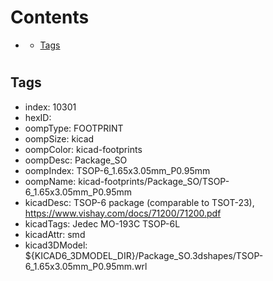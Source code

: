 



Contents
========

* [](#)
	* [Tags](#tags)

# 

## Tags

- index: 10301
- hexID: 
- oompType: FOOTPRINT
- oompSize: kicad
- oompColor: kicad-footprints
- oompDesc: Package_SO
- oompIndex: TSOP-6_1.65x3.05mm_P0.95mm
- oompName: kicad-footprints/Package_SO/TSOP-6_1.65x3.05mm_P0.95mm
- kicadDesc: TSOP-6 package (comparable to TSOT-23), https://www.vishay.com/docs/71200/71200.pdf
- kicadTags: Jedec MO-193C TSOP-6L
- kicadAttr: smd
- kicad3DModel: ${KICAD6_3DMODEL_DIR}/Package_SO.3dshapes/TSOP-6_1.65x3.05mm_P0.95mm.wrl
